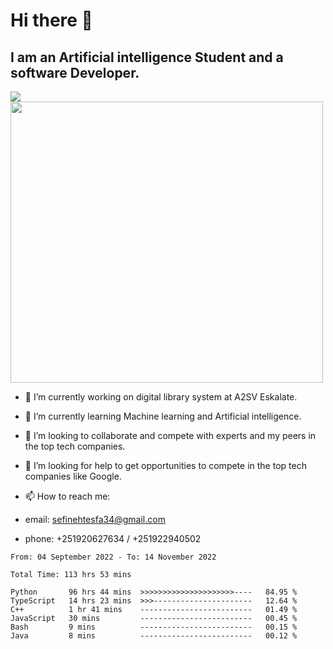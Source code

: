 # Hi there 👋
## I am an Artificial intelligence Student and a software Developer.
<img src = "https://github-readme-stats.vercel.app/api?username=sefinehtesfa34&&show_icons=true&title_color=ffffff&icon_color=bb2acf&text_color=daf7dc&bg_color=151515"/>
<img src="https://wakatime.com/share/@sefinehtesfa34/ae9674e3-b462-4438-9120-52fc3d0ffbbb.png" width ="500" height = "450"/>

- 🔭 I’m currently working on digital library system at A2SV Eskalate.
- 🌱 I’m currently learning Machine learning and Artificial intelligence.
- 👯 I’m looking to collaborate and compete with experts and my peers in the top tech companies.
- 🤔 I’m looking for help to get opportunities to compete in the top tech companies like Google.

- 📫 How to reach me: 
- email: sefinehtesfa34@gmail.com
- phone: +251920627634 / +251922940502
<!--START_SECTION:waka-->

```text
From: 04 September 2022 - To: 14 November 2022

Total Time: 113 hrs 53 mins

Python       96 hrs 44 mins  >>>>>>>>>>>>>>>>>>>>>----   84.95 %
TypeScript   14 hrs 23 mins  >>>----------------------   12.64 %
C++          1 hr 41 mins    -------------------------   01.49 %
JavaScript   30 mins         -------------------------   00.45 %
Bash         9 mins          -------------------------   00.15 %
Java         8 mins          -------------------------   00.12 %
```

<!--END_SECTION:waka-->
